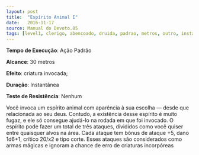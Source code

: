 ```yaml
---
layout: post
title:  "Espírito Animal I"
date:   2016-11-17
source: Manual do Devoto.85
tags: [level1, clerigo, abencoado, druida, padrao, metros, outro, instantanea, nenhum, dano]
---
```


**Tempo de Execução**: Ação Padrão

**Alcance**: 30 metros

**Efeito**: criatura invocada;

**Duração**: Instantânea

**Teste de Resistência**: Nenhum

Você invoca um espírito animal com aparência à sua escolha — desde que relacionada ao seu deus. Contudo, a existência desse espírito é muito fugaz, e ele só consegue ajudá-lo na rodada em que foi invocado. 
O espírito pode fazer um total de três ataques, divididos como você quiser entre quaisquer alvos na área. 
Cada ataque tem bônus de ataque +5, dano 1d6+1, crítico 20/x2 e tipo corte. Esses ataques são considerados como armas mágicas e ignoram a chance de erro de criaturas incorpóreas
